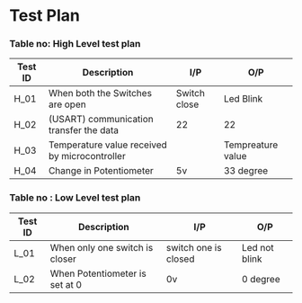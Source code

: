 
# Test Plan
### Table no: High Level test plan
| Test ID | Description |  I/P|  O/P|
| --- | --- | --- | ---- | 
| H_01 |  When both the Switches are open |Switch close|  Led Blink |
| H_02| (USART) communication transfer the data| 22  | 22 |
| H_03 | Temperature value received by microcontroller|   |Tempreature value|
| H_04|Change in Potentiometer|5v| 33 degree|


### Table no : Low Level test plan
| Test ID | Description | I/P|  O/P|
| --- | --- | --- | ---- |
| L_01 |  When only one switch is closer | switch one is closed| Led not blink|
| L_02| When Potentiometer is set at 0|0v |0 degree|
